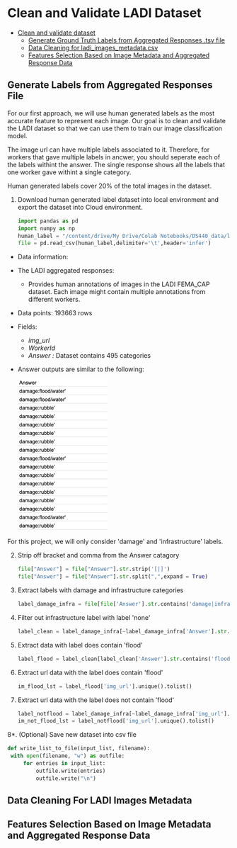 # Clean and Validate LADI Dataset
- [Clean and validate dataset](#clean_and_validate_ladi_dataset)
  * [Generate Ground Truth Labels from Aggregated Responses .tsv file](#generate_labels_from_aggregated_responses_file)
  * [Data Cleaning for ladi_images_metadata.csv](#data_cleaning_for_ladi_images_metadata)
  * [Features Selection Based on Image Metadata and Aggregated Response Data](#features_selection_based_on_image_metadata_and_aggregated_response_data)

## Generate Labels from Aggregated Responses File

For our first approach, we will use human generated labels as the most accurate feature to represent each image. Our goal is to clean and validate the LADI dataset so that we can use them to train our image classification model. 

The image url can have multiple labels associated to it. Therefore, for workers that gave multiple labels in ancwer, you should seperate each of the labels withint the answer. The single response shows all the labels that one worker gave withint a single category.

Human generated labels cover 20% of the total images in the dataset. 

1. Download human generated label dataset into local environment and export the dataset into Cloud environment.

   ```python
   import pandas as pd
   import numpy as np
   human_label = "/content/drive/My Drive/Colab Notebooks/DS440_data/ladi_aggregated_responses.tsv"
   file = pd.read_csv(human_label,delimiter='\t',header='infer')
   ```

- Data information: 

- The LADI aggregated responses:

  - Provides human annotations of images in the LADI FEMA_CAP dataset. Each image might contain multiple annotations from different workers.

- Data points: 193663 rows

- Fields: 

  - *img_url* 
  - *WorkerId*
  - *Answer :* Dataset contains 495 categories

- Answer outputs are similar to the following: 


  ![img](https://github.com/NaeRong/DS440_Capstone/blob/master/Images/Label_Human.png)

For this project, we will only consider 'damage' and 'infrastructure' labels.

2. Strip off bracket and comma from the Answer catagory

   ```python
   file["Answer"] = file["Answer"].str.strip('[|]')
   file["Answer"] = file["Answer"].str.split(",",expand = True)
   ```
3. Extract labels with damage and infrastructure categories

   ```python
   label_damage_infra = file[file['Answer'].str.contains('damage|infrastructure',na=False,case=False)]
   ```
4. Filter out infrastructure label with label 'none'
   ```python
   label_clean = label_damage_infra[~label_damage_infra['Answer'].str.contains('none',na=False,case=False)]
   ```
5. Extract data with label does contain 'flood'
   ```python
   label_flood = label_clean[label_clean['Answer'].str.contains('flood',na=False,case=False)]
   ```
6. Extract url data with the label does contain 'flood'
   ```python
   im_flood_lst = label_flood['img_url'].unique().tolist()
   ```
7. Extract url data with the label does not contain 'flood'
   ```python
   label_notflood = label_damage_infra[~label_damage_infra['img_url'].isin(im_flood_lst)]
   im_not_flood_lst = label_notflood['img_url'].unique().tolist()
   ``` 
8*. (Optional) Save new dataset into csv file

   ```python
   def write_list_to_file(input_list, filename):
    with open(filename, "w") as outfile:
        for entries in input_list:
            outfile.write(entries)
            outfile.write("\n")
   ```   

## Data Cleaning For LADI Images Metadata



## Features Selection Based on Image Metadata and Aggregated Response Data
